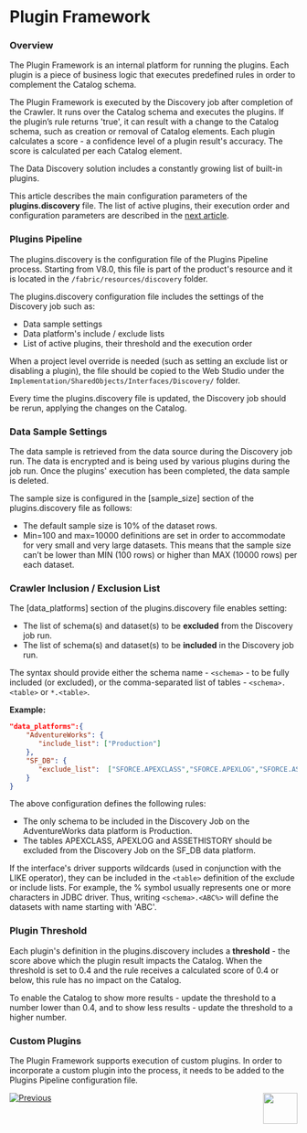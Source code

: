 # Plugin Framework

### Overview

The Plugin Framework is an internal platform for running the plugins. Each plugin is a piece of business logic that executes predefined rules in order to complement the Catalog schema. 

The Plugin Framework is executed by the Discovery job after completion of the Crawler. It runs over the Catalog schema and executes the plugins. If the plugin’s rule returns 'true', it can result with a change to the Catalog schema, such as creation or removal of Catalog elements. Each plugin calculates a score - a confidence level of a plugin result's accuracy. The score is calculated per each Catalog element.

The Data Discovery solution includes a constantly growing list of built-in plugins. 

This article describes the main configuration parameters of the **plugins.discovery** file. The list of active plugins, their execution order and configuration parameters are described in the [next article](04a_builtin_plugins.md).

### Plugins Pipeline

The plugins.discovery is the configuration file of the Plugins Pipeline process. Starting from V8.0, this file is part of the product's resource and it is located in the ```/fabric/resources/discovery``` folder. 

The plugins.discovery configuration file includes the settings of the Discovery job such as:

* Data sample settings
* Data platform's include / exclude lists
* List of active plugins, their threshold and the execution order

When a project level override is needed (such as setting an exclude list or disabling a plugin), the file should be copied to the Web Studio under the ```Implementation/SharedObjects/Interfaces/Discovery/``` folder.

Every time the plugins.discovery file is updated, the Discovery job should be rerun, applying the changes on the Catalog.

### Data Sample Settings

The data sample is retrieved from the data source during the Discovery job run. The data is encrypted and is being used by various plugins during the job run. Once the plugins' execution has been completed, the data sample is deleted.

The sample size is configured in the [sample_size] section of the plugins.discovery file as follows:

* The default sample size is 10% of the dataset rows.
* Min=100 and max=10000 definitions are set in order to accommodate for very small and very large datasets. This means that the sample size can’t be lower than MIN (100 rows) or higher than MAX (10000 rows) per each dataset.

### Crawler Inclusion / Exclusion List

The [data_platforms] section of the plugins.discovery file enables setting:

* The list of schema(s) and dataset(s) to be **excluded** from the Discovery job run.
* The list of schema(s) and dataset(s) to be **included** in the Discovery job run.

The syntax should provide either the schema name - ```<schema>``` - to be fully included (or excluded), or the comma-separated list of tables - ```<schema>.<table>``` or ```*.<table>```. 

**Example:**

~~~json
"data_platforms":{
    "AdventureWorks": {
       "include_list": ["Production"]
    },
    "SF_DB": {
       "exclude_list": 	["SFORCE.APEXCLASS","SFORCE.APEXLOG","SFORCE.ASSETHISTORY"]
    }
}
~~~

The above configuration defines the following rules:

* The only schema to be included in the Discovery Job on the AdventureWorks data platform is Production.
* The tables APEXCLASS, APEXLOG and ASSETHISTORY should be excluded from the Discovery Job on the SF_DB data platform. 

If the interface's driver supports wildcards (used in conjunction with the LIKE operator), they can be included in the ```<table>``` definition of the exclude or include lists. For example, the % symbol usually represents one or more characters in JDBC driver. Thus, writing ```<schema>.<ABC%>``` will define the datasets with name starting with 'ABC'.

### Plugin Threshold

Each plugin's definition in the plugins.discovery includes a **threshold** - the score above which the plugin result impacts the Catalog. When the threshold is set to 0.4 and the rule receives a calculated score of 0.4 or below, this rule has no impact on the Catalog.

To enable the Catalog to show more results - update the threshold to a number lower than 0.4, and to show less results - update the threshold to a higher number.

### Custom Plugins

The Plugin Framework supports execution of custom plugins. In order to incorporate a custom plugin into the process, it needs to be added to the Plugins Pipeline configuration file.

[![Previous](/articles/images/Previous.png)](03_discovery_process.md)[<img align="right" width="60" height="54" src="/articles/images/Next.png">](04a_builtin_plugins.md) 


